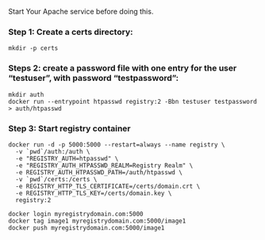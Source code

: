 Start Your Apache service before doing this.

### Step 1: Create a certs directory:
    mkdir -p certs
    
### Steps 2: create a password file with one entry for the user “testuser”, with password “testpassword”:
    mkdir auth
    docker run --entrypoint htpasswd registry:2 -Bbn testuser testpassword > auth/htpasswd

### Step 3: Start registry container
    docker run -d -p 5000:5000 --restart=always --name registry \
      -v `pwd`/auth:/auth \
      -e "REGISTRY_AUTH=htpasswd" \
      -e "REGISTRY_AUTH_HTPASSWD_REALM=Registry Realm" \
      -e REGISTRY_AUTH_HTPASSWD_PATH=/auth/htpasswd \
      -v `pwd`/certs:/certs \
      -e REGISTRY_HTTP_TLS_CERTIFICATE=/certs/domain.crt \
      -e REGISTRY_HTTP_TLS_KEY=/certs/domain.key \
      registry:2
      
    docker login myregistrydomain.com:5000
    docker tag image1 myregistrydomain.com:5000/image1
    docker push myregistrydomain.com:5000/image1